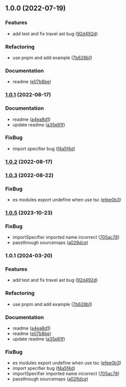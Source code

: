 ## 1.0.0 (2022-07-19)


### Features

* add test and fix travel ast bug ([92d492d](https://github.com/Geocld/vite-plugin-importus/commit/92d492d1f5abbd0cf750f22a1de62d2bd1a7d348))


### Refactoring

* use pnpm and add example ([7b628b1](https://github.com/Geocld/vite-plugin-importus/commit/7b628b19c63968b8cecb8f33e0fff48a44c5bace))


### Documentation

* readme ([e07b8be](https://github.com/Geocld/vite-plugin-importus/commit/e07b8bea43672f253c378cacc4df091ab9a1f6d8))

### [1.0.1](https://github.com/Geocld/vite-plugin-importus/compare/vite-plugin-importus@1.0.0...vite-plugin-importus@1.0.1) (2022-08-17)


### Documentation

* readme ([a4ea8d1](https://github.com/Geocld/vite-plugin-importus/commit/a4ea8d110a61e6849e09f748368007f0ed386ecd))
* update readme ([a35e81f](https://github.com/Geocld/vite-plugin-importus/commit/a35e81f52a1e71427473d7b5c98307b4f58bdbad))


### FixBug

* import specifier bug ([f4a5f4d](https://github.com/Geocld/vite-plugin-importus/commit/f4a5f4d457b06b8dcc3afe6add142a4471f39d56))

### [1.0.2](https://github.com/Geocld/vite-plugin-importus/compare/vite-plugin-importus@1.0.1...vite-plugin-importus@1.0.2) (2022-08-17)

### [1.0.3](https://github.com/Geocld/vite-plugin-importus/compare/vite-plugin-importus@1.0.2...vite-plugin-importus@1.0.3) (2022-08-22)


### FixBug

* es modules export undefine when use tsc ([efee0b3](https://github.com/Geocld/vite-plugin-importus/commit/efee0b335e4ea5e54249d35ed681a5d5603033a2))

### [1.0.5](https://github.com/Geocld/vite-plugin-importus/compare/vite-plugin-importus@1.0.3...vite-plugin-importus@1.0.5) (2023-10-23)


### FixBug

* importSpecifier imported name incorrect ([705ac78](https://github.com/Geocld/vite-plugin-importus/commit/705ac78a3cc97b09332c7827ec3839fe61a177ef))
* passthrough sourcemaps ([a026dce](https://github.com/Geocld/vite-plugin-importus/commit/a026dce998f08b5ce31dd9494e6230c140087ff4))

### 1.0.1 (2024-03-20)


### Features

* add test and fix travel ast bug ([92d492d](https://github.com/Geocld/vite-plugin-importus/commit/92d492d1f5abbd0cf750f22a1de62d2bd1a7d348))


### Refactoring

* use pnpm and add example ([7b628b1](https://github.com/Geocld/vite-plugin-importus/commit/7b628b19c63968b8cecb8f33e0fff48a44c5bace))


### Documentation

* readme ([a4ea8d1](https://github.com/Geocld/vite-plugin-importus/commit/a4ea8d110a61e6849e09f748368007f0ed386ecd))
* readme ([e07b8be](https://github.com/Geocld/vite-plugin-importus/commit/e07b8bea43672f253c378cacc4df091ab9a1f6d8))
* update readme ([a35e81f](https://github.com/Geocld/vite-plugin-importus/commit/a35e81f52a1e71427473d7b5c98307b4f58bdbad))


### FixBug

* es modules export undefine when use tsc ([efee0b3](https://github.com/Geocld/vite-plugin-importus/commit/efee0b335e4ea5e54249d35ed681a5d5603033a2))
* import specifier bug ([f4a5f4d](https://github.com/Geocld/vite-plugin-importus/commit/f4a5f4d457b06b8dcc3afe6add142a4471f39d56))
* importSpecifier imported name incorrect ([705ac78](https://github.com/Geocld/vite-plugin-importus/commit/705ac78a3cc97b09332c7827ec3839fe61a177ef))
* passthrough sourcemaps ([a026dce](https://github.com/Geocld/vite-plugin-importus/commit/a026dce998f08b5ce31dd9494e6230c140087ff4))

